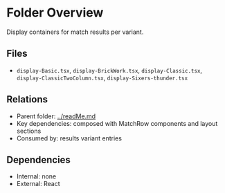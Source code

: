 # Folder Overview

Display containers for match results per variant.

## Files

- `display-Basic.tsx`, `display-BrickWork.tsx`, `display-Classic.tsx`, `display-ClassicTwoColumn.tsx`, `display-Sixers-thunder.tsx`

## Relations

- Parent folder: [../readMe.md](../readMe.md)
- Key dependencies: composed with MatchRow components and layout sections
- Consumed by: results variant entries

## Dependencies

- Internal: none
- External: React
